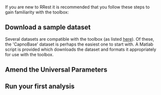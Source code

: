 If you are new to RRest it is recommended that you follow these steps to gain familiarity with the toolbox:

## Download a sample dataset
Several datasets are compatible with the toolbox (as listed [here](http://peterhcharlton.github.io/RRest/datasets.html)). Of these, the 'CapnoBase' dataset is perhaps the easiest one to start with. A Matlab script is provided which downloads the dataset and formats it appropriately for use with the toolbox.

## Amend the Universal Parameters

## Run your first analysis